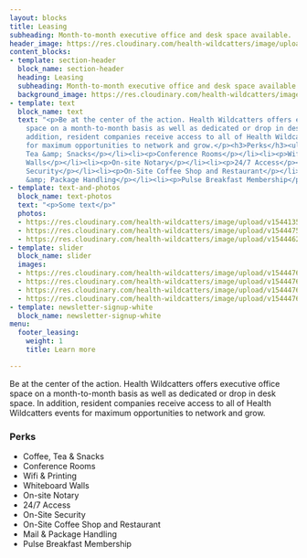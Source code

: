 ```yaml
---
layout: blocks
title: Leasing
subheading: Month-to-month executive office and desk space available.
header_image: https://res.cloudinary.com/health-wildcatters/image/upload/v1544475187/Leasing%20Banner.jpg
content_blocks:
- template: section-header
  block_name: section-header
  heading: Leasing
  subheading: Month-to-month executive office and desk space available.
  background_image: https://res.cloudinary.com/health-wildcatters/image/upload/v1544475187/Leasing%20Banner.jpg
- template: text
  block_name: text
  text: "<p>Be at the center of the action. Health Wildcatters offers executive office
    space on a month-to-month basis as well as dedicated or drop in desk space. In
    addition, resident companies receive access to all of Health Wildcatters events
    for maximum opportunities to network and grow.</p><h3>Perks</h3><ul><li><p>Coffee,
    Tea &amp; Snacks</p></li><li><p>Conference Rooms</p></li><li><p>Wifi &amp; Printing</p></li><li><p>Whiteboard
    Walls</p></li><li><p>On-site Notary</p></li><li><p>24/7 Access</p></li><li><p>On-Site
    Security</p></li><li><p>On-Site Coffee Shop and Restaurant</p></li><li><p>Mail
    &amp; Package Handling</p></li><li><p>Pulse Breakfast Membership</p></li></ul>"
- template: text-and-photos
  block_name: text-photos
  text: "<p>Some text</p>"
  photos:
  - https://res.cloudinary.com/health-wildcatters/image/upload/v1544135601/IMG_0081%20EDITED.jpg
  - https://res.cloudinary.com/health-wildcatters/image/upload/v1544475187/Leasing%20Banner.jpg
  - https://res.cloudinary.com/health-wildcatters/image/upload/v1544462470/Website%20hero%20banner%201%20%282%29.jpg
- template: slider
  block_name: slider
  images:
  - https://res.cloudinary.com/health-wildcatters/image/upload/v1544476024/logo-color%20%282%29%20%281%29.png
  - https://res.cloudinary.com/health-wildcatters/image/upload/v1544476091/Sentiv-logo.png
  - https://res.cloudinary.com/health-wildcatters/image/upload/v1544476239/Halo%20Mountain%20Logo%20%281%29.png
  - https://res.cloudinary.com/health-wildcatters/image/upload/v1544476329/ClikRx%20Red%20%281%29.png
- template: newsletter-signup-white
  block_name: newsletter-signup-white
menu:
  footer_leasing:
    weight: 1
    title: Learn more

---
```

Be at the center of the action. Health Wildcatters offers executive office space on a month-to-month basis as well as dedicated or drop in desk space. In addition, resident companies receive access to all of Health Wildcatters events for maximum opportunities to network and grow.

### Perks

* Coffee, Tea & Snacks
* Conference Rooms
* Wifi & Printing
* Whiteboard Walls
* On-site Notary
* 24/7 Access
* On-Site Security
* On-Site Coffee Shop and Restaurant
* Mail & Package Handling
* Pulse Breakfast Membership